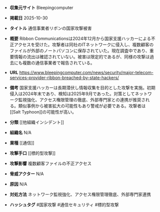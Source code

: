 - **収集元サイト**
Bleepingcomputer

- **掲載日**
2025-10-30

- **タイトル**
通信事業者リボンの国家攻撃被害

- **概要**
Ribbon Communicationsは2024年12月から国家支援ハッカーによる不正アクセスを受けた。攻撃者は同社のITネットワークに侵入し、複数顧客のファイルが外部のノートパソコンに保存されていた。現在調査中であり、重要情報の流出は確認されていない。被害は限定的であるが、同様の攻撃は過去にも複数の通信事業者で報告されている。

- **URL**
https://www.bleepingcomputer.com/news/security/major-telecom-services-provider-ribbon-breached-by-state-hackers/

- **備考**
国家支援ハッカーは長期潜伏し情報収集を目的とした攻撃を実施。初期侵入は2024年末であり、検知は2025年9月であった。対策としてネットワーク監視強化、アクセス権限管理の徹底、外部専門家との連携が推奨される。類似事例から被害拡大の可能性もあり警戒が必要である。攻撃者は[[Salt Typhoon]]の可能性が高い。

- **分類**
[[他組織インシデント]]

- **組織名**
N/A

- **業種**
[[通信]]

- **攻撃手口**
[[標的型攻撃]]

- **攻撃影響**
複数顧客ファイルの不正アクセス

- **脅威アクター**
N/A

- **原因**
N/A

- **対処方法**
ネットワーク監視強化、アクセス権限管理徹底、外部専門家連携

- **ハッシュタグ**
#国家攻撃 #通信セキュリティ #標的型攻撃
